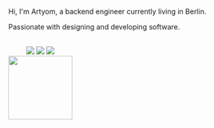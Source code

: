 
Hi, I'm Artyom, a backend engineer currently living in Berlin.

Passionate with designing and developing software.
<br />
<br />

<div style='display: inline-block' align='center'>
  <img src="https://img.icons8.com/offices/40/000000/ruby-gemstone.png"/>
  <img src="https://img.icons8.com/color/48/000000/golang.png"/>
  <img src="https://cdn.icon-icons.com/icons2/2699/PNG/48/elixir_lang_logo_icon_169207.png" />
  <br />
   <img src="https://media.giphy.com/media/qBUOTxKwa6hhK/giphy.gif" height="128"/>
  </div>
<div>
